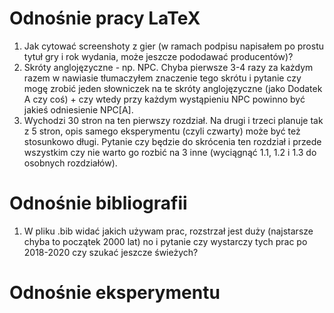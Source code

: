 # Odnośnie pracy LaTeX
1. Jak cytować screenshoty z gier (w ramach podpisu napisałem po prostu tytuł gry i rok wydania, może jeszcze pododawać producentów)?
2. Skróty anglojęzyczne - np. NPC. Chyba pierwsze 3-4 razy za każdym razem w nawiasie tłumaczyłem znaczenie tego skrótu i pytanie czy mogę zrobić jeden słowniczek na te skróty anglojęzyczne (jako Dodatek A czy coś) + czy wtedy przy każdym wystąpieniu NPC powinno być jakieś odniesienie NPC[A].
3. Wychodzi 30 stron na ten pierwszy rozdział. Na drugi i trzeci planuje tak z 5 stron, opis samego eksperymentu (czyli czwarty) może być też stosunkowo długi. Pytanie czy będzie do skrócenia ten rozdział i przede wszystkim czy nie warto go rozbić na 3 inne (wyciągnąć 1.1, 1.2 i 1.3 do osobnych rozdziałów).

# Odnośnie bibliografii
1. W pliku .bib widać jakich używam prac, rozstrzał jest duży (najstarsze chyba to początek 2000 lat) no i pytanie czy wystarczy tych prac po 2018-2020 czy szukać jeszcze świeżych?

# Odnośnie eksperymentu
